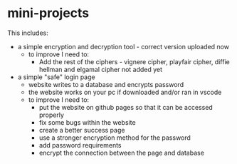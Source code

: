 # mini-projects

This includes: 
- a simple encryption and decryption tool - correct version uploaded now 
  - to improve I need to:
      - Add the rest of the ciphers - vignere cipher, playfair cipher, diffie hellman and elgamal cipher not added yet 
- a simple "safe" login page
  - website writes to a database and encrypts password
  - the website works on your pc if downloaded and/or ran in vscode
  - to improve I need to:
      - put the website on github pages so that it can be accessed properly
      - fix some bugs within the website
      - create a better success page
      - use a stronger encryption method for the password
      - add password requirements
      - encrypt the connection between the page and database 

